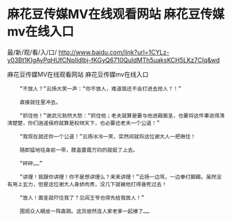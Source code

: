 # 麻花豆传媒MV在线观看网站 麻花豆传媒mv在线入口

最/新/观/看/入/口/ http://www.baidu.com/link?url=1CYLz-y03Bt1KIgAyPqHUfCNpIIdlbj-fKGyQ6710QuIdMTh5uaksKCH5LKz7CIq&wd

麻花豆传媒MV在线观看网站 麻花豆传媒mv在线入口

        “不放人？”云扬大笑一声：“你不放人，难道我还不会打进去抢人？！”

        直接就往里冲去。

        “抓住他！”谢武元勃然大怒：“抓住他；老夫就算是要与他进殿面圣，也要将这件事说得清清楚楚，你们逍遥侯府就算是权倾天下，也必要还老夫一个公道！”

        “我现在就还你一个公道！”云扬冰冷一笑，突然间就将这位谢大人一把揪住！

        随即猛地往身前一带，膝盖雷霆万钧的就挺了上去。

        “砰砰……”

        “讲理！我跟你讲理！你不是想讲理么？来来讲理！”云扬一边骂，一边拳打脚踢。虽然没有用上玄力，但是这位谢大人身娇肉贵，没几下就被他打得昏死过去！

        “放人！面圣就吓住我了？见阎王爷也得先给我放人！”

        围观众人眼皮一阵直跳。这货居然连人家老爹一起揍了……
